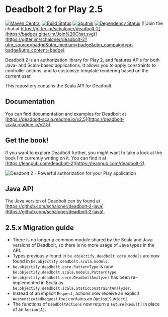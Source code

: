 # Deadbolt 2 for Play 2.5

[![Maven Central](https://maven-badges.herokuapp.com/maven-central/be.objectify/deadbolt-scala_2.11/badge.svg)](https://maven-badges.herokuapp.com/maven-central/be.objectify/deadbolt-scala_2.11) [![Build Status](https://travis-ci.org/schaloner/deadbolt-2-scala.svg?branch=master)](https://travis-ci.org/schaloner/deadbolt-2-scala) [![Sputnik](https://sputnik.ci/conf/badge)](https://sputnik.ci/app#/builds/schaloner/deadbolt-2-scala) [![Dependency Status](https://www.versioneye.com/user/projects/5811c2df9cfcf73c9d94bf83/badge.svg?style=flat-square)](https://www.versioneye.com/user/projects/5811c2df9cfcf73c9d94bf83) [![Join the chat at https://gitter.im/schaloner/deadbolt-2](https://badges.gitter.im/Join%20Chat.svg)](https://gitter.im/schaloner/deadbolt-2?utm_source=badge&utm_medium=badge&utm_campaign=pr-badge&utm_content=badge)


Deadbolt 2 is an authorization library for Play 2, and features APIs for both Java- and Scala-based applications.  It allows you to apply constraints to controller actions, and to customize template rendering based on the current user.

This repository contains the Scala API for Deadbolt.

## Documentation
You can find documentation and examples for Deadbolt at [https://deadbolt-scala.readme.io/v2.5](https://deadbolt-scala.readme.io/v2.5).

## Get the book!
If you want to explore Deadbolt further, you might want to take a look at the book I'm currently writing on it.  You can find it at [https://leanpub.com/deadbolt-2](https://leanpub.com/deadbolt-2).

![Deadbolt 2 - Powerful authorization for your Play application](https://s3.amazonaws.com/titlepages.leanpub.com/deadbolt-2/hero?1480947900)

## Java API
The Java version of Deadbolt can by found at [https://github.com/schaloner/deadbolt-2-java](https://github.com/schaloner/deadbolt-2-java).

## 2.5.x Migration guide

* There is no longer a common module shared by the Scala and Java versions of Deadbolt, so there is no more usage of Java types in the API.
* Types previously found in `be.objectify.deadbolt.core.models` are now found in `be.objectify.deadbolt.scala.models`.
* `be.objectify.deadbolt.core.PatternType` is now `be.objectify.deadbolt.scala.models.PatternType`.
* `be.objectify.deadbolt.core.DeadboltAnalyzer` has been re-implemented in Scala as `be.objectify.deadbolt.scala.StaticConstraintAnalyzer`.
* Instead of an implicit `Request`, actions now receive an explicit `AuthenticatedRequest` that contains an `Option[Subject]`.
* The functions of `DeadboltActions` now return a `Future[Result]` in place of an `Action[A]`.
